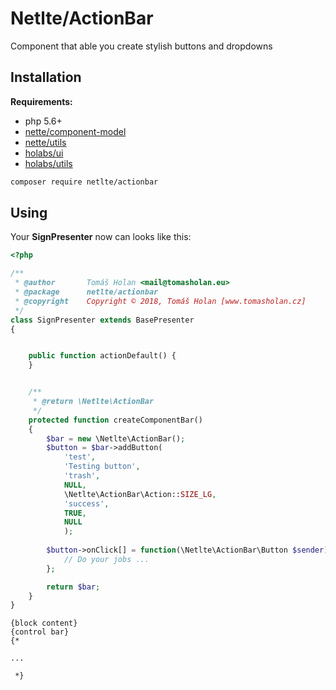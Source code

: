 Netlte/ActionBar
===============

Component that able you create stylish buttons and dropdowns

Installation
------------

**Requirements:**
 - php 5.6+
 - [nette/component-model](https://github.com/nette/component-model)
 - [nette/utils](https://github.com/nette/utils)
 - [holabs/ui](https://github.com/holabs/ui)
 - [holabs/utils](https://github.com/holabs/utils)
 
```sh
composer require netlte/actionbar
```


Using
-----
Your **SignPresenter** now can looks like this:

```php
<?php 

/**
 * @author       Tomáš Holan <mail@tomasholan.eu>
 * @package      netlte/actionbar
 * @copyright    Copyright © 2018, Tomáš Holan [www.tomasholan.cz]
 */
class SignPresenter extends BasePresenter
{


	public function actionDefault() {
	}


	/**
	 * @return \Netlte\ActionBar 
 	 */
	protected function createComponentBar()
	{
		$bar = new \Netlte\ActionBar();
		$button = $bar->addButton(
			'test',
			'Testing button',
			'trash',
			NULL,
			\Netlte\ActionBar\Action::SIZE_LG,
			'success',
			TRUE,
			NULL
			);
		
		$button->onClick[] = function(\Netlte\ActionBar\Button $sender) {
			// Do your jobs ...
		};

		return $bar;
	}
}
```


```latte
{block content}
{control bar}
{*

...

 *}
```